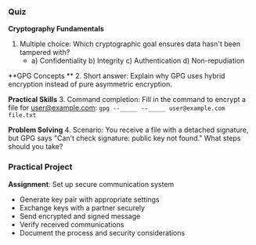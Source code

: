 ### Quiz

**Cryptography Fundamentals**
1. Multiple choice: Which cryptographic goal ensures data hasn't been tampered with?
   - a) Confidentiality b) Integrity c) Authentication d) Non-repudiation

**GPG Concepts **
2. Short answer: Explain why GPG uses hybrid encryption instead of pure asymmetric encryption.

**Practical Skills**
3. Command completion: Fill in the command to encrypt a file for user@example.com:
   `gpg --_____ --_____ user@example.com file.txt`

**Problem Solving**
4. Scenario: You receive a file with a detached signature, but GPG says "Can't check signature: public key not found." What steps should you take?

### Practical Project
**Assignment**: Set up secure communication system
- Generate key pair with appropriate settings
- Exchange keys with a partner securely
- Send encrypted and signed message
- Verify received communications
- Document the process and security considerations
